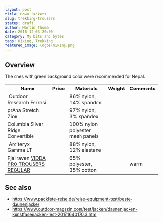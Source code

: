 ```yaml
---
layout: post
title: Down Jackets
slug: trekking-trousers
status: draft
author: Martin Thoma
date: 2018-12-03 20:00
category: My bits and bytes
tags: Hiking, Trekking
featured_image: logos/hiking.png
---
```



## Overview

The ones with green background color were recommended for Nepal.

<table class="table">
    <tr>
        <th>Name</th>
        <th>Price</th>
        <th>Materials</th>
        <th>Weight</th>
        <th>Comments</th>
    </tr>
    <tr>
        <td>&nbsp;Outdoor Research Ferrosi&nbsp;</td>
        <td></td>
        <td>86% nylon, 14% spandex</td>
        <td></td>
        <td></td>
    </tr>
    <tr>
        <td>prAna Stretch Zion</td>
        <td></td>
        <td>97% nylon, 3% spandex</td>
        <td></td>
        <td></td>
    </tr>
    <tr>
        <td>Columbia Silver Ridge Convertible</td>
        <td></td>
        <td>100% nylon, polyester mesh panels</td>
        <td></td>
        <td></td>
    </tr>
    <tr>
        <td>&nbsp;Arc&rsquo;teryx Gamma LT</td>
        <td></td>
        <td>88% nylon, 12% elastane</td>
        <td></td>
        <td></td>
    </tr>
    <tr>
        <td>Fjallraven <a href="https://www.fjallraven.us/collections/mens-pants/products/vidda-pro-trousers-hiking-pants">VIDDA PRO TROUSERS REGULAR</a></td>
        <td></td>
        <td>65% polyester, 35% cotton</td>
        <td></td>
        <td>warm</td>
    </tr>
</table>

## See also

* https://www.packliste-reise.de/reise-equipment-test/beste-daunenjacke/
* https://www.outdoor-magazin.com/test/jacken/daunenjacken-kunstfaserjacken-test-2017.1640170.3.htm
